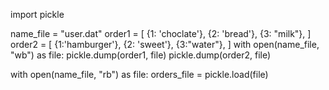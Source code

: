 import pickle

name_file = "user.dat"
order1 = [
    {1: 'choclate'},
    {2: 'bread'},
    {3: "milk"},
]
order2 = [
    {1:'hamburger'},
    {2: 'sweet'},
    {3:"water"},
]
with open(name_file, "wb") as file:
    pickle.dump(order1, file)
    pickle.dump(order2, file)

with open(name_file, "rb") as file:
    orders_file = pickle.load(file)
